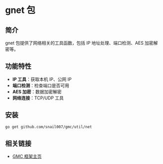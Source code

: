 # gnet 包

## 简介

gnet 包提供了网络相关的工具函数，包括 IP 地址处理、端口检测、AES 加密解密等。

## 功能特性

- **IP 工具**：获取本机 IP、公网 IP
- **端口检测**：检查端口是否可用
- **AES 加密**：数据加密解密
- **网络连接**：TCP/UDP 工具

## 安装

```bash
go get github.com/snail007/gmc/util/net
```

## 相关链接

- [GMC 框架主页](https://github.com/snail007/gmc)
